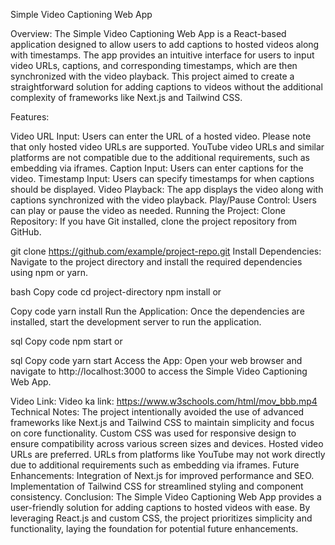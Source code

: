 Simple Video Captioning Web App

Overview:
The Simple Video Captioning Web App is a React-based application designed to allow users to add captions to hosted videos along with timestamps. The app provides an intuitive interface for users to input video URLs, captions, and corresponding timestamps, which are then synchronized with the video playback. This project aimed to create a straightforward solution for adding captions to videos without the additional complexity of frameworks like Next.js and Tailwind CSS.

Features:

Video URL Input: Users can enter the URL of a hosted video. Please note that only hosted video URLs are supported. YouTube video URLs and similar platforms are not compatible due to the additional requirements, such as embedding via iframes.
Caption Input: Users can enter captions for the video.
Timestamp Input: Users can specify timestamps for when captions should be displayed.
Video Playback: The app displays the video along with captions synchronized with the video playback.
Play/Pause Control: Users can play or pause the video as needed.
Running the Project:
Clone Repository: If you have Git installed, clone the project repository from GitHub.


git clone https://github.com/example/project-repo.git
Install Dependencies: Navigate to the project directory and install the required dependencies using npm or yarn.

bash
Copy code
cd project-directory
npm install
or

Copy code
yarn install
Run the Application: Once the dependencies are installed, start the development server to run the application.

sql
Copy code
npm start
or

sql
Copy code
yarn start
Access the App: Open your web browser and navigate to http://localhost:3000 to access the Simple Video Captioning Web App.

Video Link:
Video ka link: https://www.w3schools.com/html/mov_bbb.mp4
Technical Notes:
The project intentionally avoided the use of advanced frameworks like Next.js and Tailwind CSS to maintain simplicity and focus on core functionality.
Custom CSS was used for responsive design to ensure compatibility across various screen sizes and devices.
Hosted video URLs are preferred. URLs from platforms like YouTube may not work directly due to additional requirements such as embedding via iframes.
Future Enhancements:
Integration of Next.js for improved performance and SEO.
Implementation of Tailwind CSS for streamlined styling and component consistency.
Conclusion:
The Simple Video Captioning Web App provides a user-friendly solution for adding captions to hosted videos with ease. By leveraging React.js and custom CSS, the project prioritizes simplicity and functionality, laying the foundation for potential future enhancements.